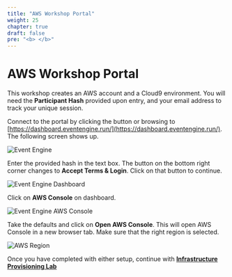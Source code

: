 ```yaml
---
title: "AWS Workshop Portal"
weight: 25
chapter: true
draft: false
pre: "<b> </b>"
---
```


# AWS Workshop Portal

This workshop creates an AWS account and a Cloud9 environment. You will need the **Participant Hash** provided upon entry, and your email address to track your unique session.

Connect to the portal by clicking the button or browsing to [https://dashboard.eventengine.run/](https://dashboard.eventengine.run/). The following screen shows up.

![Event Engine](/images/00_getting_started/event-engine-initial-screen.png)

Enter the provided hash in the text box. The button on the bottom right corner changes to **Accept Terms & Login**. Click on that button to continue.

![Event Engine Dashboard](/images/00_getting_started/event-engine-dashboard.png)

Click on **AWS Console** on dashboard.

![Event Engine AWS Console](/images/00_getting_started/event-engine-aws-console.png)

Take the defaults and click on **Open AWS Console**. This will open AWS Console in a new browser tab.
Make sure that the right region is selected.

![AWS Region](/images/00_getting_started/event-engine-aws-console-region.png)

Once you have completed with either setup, continue with [**Infrastructure Provisioning Lab**](/10_infrastructure_provisioning_lab/)
